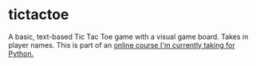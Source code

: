 # tictactoe
A basic, text-based Tic Tac Toe game with a visual game board.  Takes in player names.  This is part of an <a href="https://www.udemy.com/course/complete-python-bootcamp/learn/lecture/20345233#overview">online course I'm currently taking for Python.</a>

